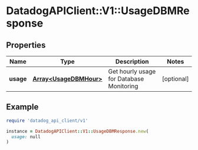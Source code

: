 # DatadogAPIClient::V1::UsageDBMResponse

## Properties

| Name      | Type                                             | Description                              | Notes      |
| --------- | ------------------------------------------------ | ---------------------------------------- | ---------- |
| **usage** | [**Array&lt;UsageDBMHour&gt;**](UsageDBMHour.md) | Get hourly usage for Database Monitoring | [optional] |

## Example

```ruby
require 'datadog_api_client/v1'

instance = DatadogAPIClient::V1::UsageDBMResponse.new(
  usage: null
)
```

